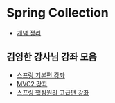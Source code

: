 # Spring Collection

* [개념 정리](./%EA%B0%9C%EB%85%90/readme.MD)

## 김영한 강사님 강좌 모음

* [스프링 기본편 강좌](./mvc_basic/readme.md)
* [MVC2 강좌](./mvctwo_lecture/readme.MD)
* [스프링 핵심원리 고급편 강좌](./mvc_advanced/readme.MD)